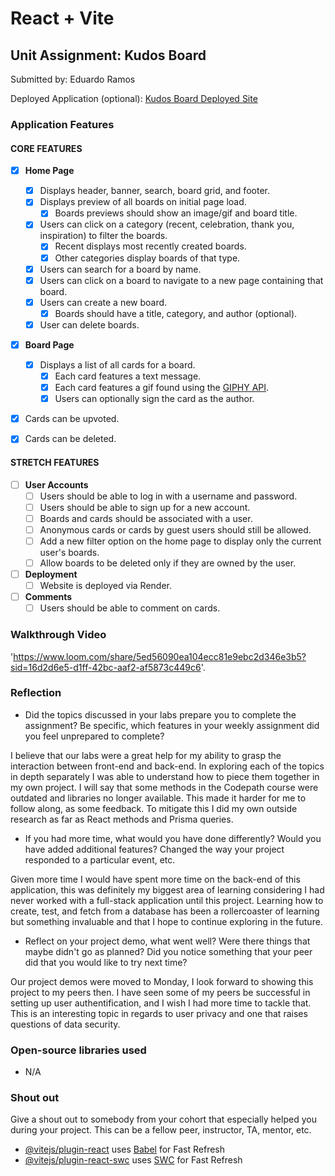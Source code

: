 # React + Vite

## Unit Assignment: Kudos Board

Submitted by: Eduardo Ramos

Deployed Application (optional): [Kudos Board Deployed Site](ADD_LINK_HERE)

### Application Features

#### CORE FEATURES

- [X] **Home Page**
  - [X] Displays header, banner, search, board grid, and footer.
  - [X] Displays preview of all boards on initial page load.
    - [X] Boards previews should show an image/gif and board title.
  - [X] Users can click on a category (recent, celebration, thank you, inspiration) to filter the boards.
    - [X] Recent displays most recently created boards.
    - [X] Other categories display boards of that type.
  - [X] Users can search for a board by name.
  - [X] Users can click on a board to navigate to a new page containing that board.
  - [X] Users can create a new board.
    - [X] Boards should have a title, category, and author (optional).
  - [X] User can delete boards.
  
- [X] **Board Page**
  - [X] Displays a list of all cards for a board.
    -  [X] Each card features a text message.
    -  [X] Each card features a gif found using the [GIPHY API](https://developers.giphy.com/docs/api/).
    -  [X] Users can optionally sign the card as the author.  
-   [X] Cards can be upvoted.
-   [X] Cards can be deleted.


#### STRETCH FEATURES


- [ ] **User Accounts**
  - [ ] Users should be able to log in with a username and password.
  - [ ] Users should be able to sign up for a new account.
  - [ ]  Boards and cards should be associated with a user.
    - [ ]  Anonymous cards or cards by guest users should still be allowed.
  - [ ] Add a new filter option on the home page to display only the current user's boards.
  - [ ] Allow boards to be deleted only if they are owned by the user.
- [ ] **Deployment**
  - [ ] Website is deployed via Render.
- [ ] **Comments**
  - [ ] Users should be able to comment on cards.

### Walkthrough Video

'https://www.loom.com/share/5ed56090ea104ecc81e9ebc2d346e3b5?sid=16d2d6e5-d1ff-42bc-aaf2-af5873c449c6'.


### Reflection

* Did the topics discussed in your labs prepare you to complete the assignment? Be specific, which features in your weekly assignment did you feel unprepared to complete?

I believe that our labs were a great help for my ability to grasp the interaction between front-end and back-end. In exploring each of the topics in depth separately I was able to understand how to piece them together in my own project. I will say that some methods in the Codepath course were outdated and libraries no longer available. This made it harder for me to follow along, as some feedback. To mitigate this I did my own outside research as far as React methods and Prisma queries.

* If you had more time, what would you have done differently? Would you have added additional features? Changed the way your project responded to a particular event, etc.
  
Given more time I would have spent more time on the back-end of this application, this was definitely my biggest area of learning considering I had never worked with a full-stack application until this project. Learning how to create, test, and fetch from a database has been a rollercoaster of learning but something invaluable and that I hope to continue exploring in the future. 

* Reflect on your project demo, what went well? Were there things that maybe didn't go as planned? Did you notice something that your peer did that you would like to try next time?

Our project demos were moved to Monday, I look forward to showing this project to my peers then. I have seen some of my peers be successful in setting up user authentification, and I wish I had more time to tackle that. This is an interesting topic in regards to user privacy and one that raises questions of data security.

### Open-source libraries used

- N/A

### Shout out

Give a shout out to somebody from your cohort that especially helped you during your project. This can be a fellow peer, instructor, TA, mentor, etc.

- [@vitejs/plugin-react](https://github.com/vitejs/vite-plugin-react/blob/main/packages/plugin-react/README.md) uses [Babel](https://babeljs.io/) for Fast Refresh
- [@vitejs/plugin-react-swc](https://github.com/vitejs/vite-plugin-react-swc) uses [SWC](https://swc.rs/) for Fast Refresh
